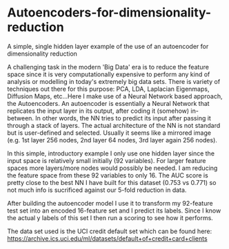 # Autoencoders-for-dimensionality-reduction
A simple, single hidden layer example of the use of an autoencoder for dimensionality reduction
 
A challenging task in the modern 'Big Data' era is to reduce the feature space since it is very computationally expensive to perform any kind of analysis or modelling in today's extremely big data sets. There is variety of techniques out there for this purpose: PCA, LDA, Laplacian Eigenmaps, Diffusion Maps, etc...Here I make use of a Neural Network based approach, the Autoencoders. An autoencoder is essentially a Neural Network that replicates the input layer in its output, after coding it (somehow) in-between. In other words, the NN tries to predict its input after passing it through a stack of layers. The actual architecture of the NN is not standard but is user-defined and selected. Usually it seems like a mirrored image (e.g. 1st layer 256 nodes, 2nd layer 64 nodes, 3rd layer again 256 nodes). 

In this simple, introductory example I only use one hidden layer since the input space is relatively small initially (92 variables). For larger feature spaces more layers/more nodes would possibly be needed. I am reducing the feature space from these 92 variables to only 16. The AUC score is pretty close to the best NN I have built for this dataset (0.753 vs 0.771) so not much info is sucrificed against our 5-fold reduction in data.  

After building the autoencoder model I use it to transform my 92-feature test set into an encoded 16-feature set and I predict its labels. Since I know the actual y labels of this set I then run a scoring to see how it performs. 

The data set used is the UCI credit default set which can be found here: 
https://archive.ics.uci.edu/ml/datasets/default+of+credit+card+clients
